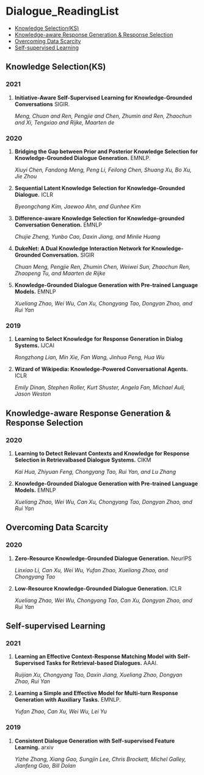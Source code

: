 # Dialogue_ReadingList
* [Knowledge Selection(KS)](#knowledge-selectionks)
* [Knowledge-aware Response Generation & Response Selection](#knowledge-aware-response-generation--response-selection)
* [Overcoming Data Scarcity](#overcoming-data-scarcity)
* [Self-supervised Learning](#self-supervised-learning)

## Knowledge Selection(KS)

### 2021
1. **Initiative-Aware Self-Supervised Learning for Knowledge-Grounded Conversations** SIGIR.

    *Meng, Chuan and Ren, Pengjie and Chen, Zhumin and Ren, Zhaochun and Xi, Tengxiao and Rijke, Maarten de*

### 2020
1. **Bridging the Gap between Prior and Posterior Knowledge Selection for Knowledge-Grounded Dialogue Generation.** EMNLP.

    *Xiuyi Chen, Fandong Meng, Peng Li, Feilong Chen, Shuang Xu, Bo Xu, Jie Zhou*

2. **Sequential Latent Knowledge Selection for Knowledge-Grounded Dialogue.** ICLR

    *Byeongchang Kim, Jaewoo Ahn, and Gunhee Kim*

3. **Difference-aware Knowledge Selection for Knowledge-grounded Conversation Generation.** EMNLP

    *Chujie Zheng, Yunbo Cao, Daxin Jiang, and Minlie Huang*

4. **DukeNet: A Dual Knowledge Interaction Network for Knowledge-Grounded Conversation.** SIGIR

    *Chuan Meng, Pengjie Ren, Zhumin Chen, Weiwei Sun, Zhaochun Ren, Zhaopeng Tu, and Maarten de Rijke*

5. **Knowledge-Grounded Dialogue Generation with Pre-trained Language Models.** EMNLP

    *Xueliang Zhao, Wei Wu, Can Xu, Chongyang Tao, Dongyan Zhao, and Rui Yan*

### 2019
1. **Learning to Select Knowledge for Response Generation in Dialog Systems.** IJCAI

    *Rongzhong Lian, Min Xie, Fan Wang, Jinhua Peng, Hua Wu*

2. **Wizard of Wikipedia: Knowledge-Powered Conversational Agents.** ICLR

    *Emily Dinan, Stephen Roller, Kurt Shuster, Angela Fan, Michael Auli, Jason Weston*

## Knowledge-aware Response Generation & Response Selection

### 2020
1. **Learning to Detect Relevant Contexts and Knowledge for Response Selection in Retrievalbased Dialogue Systems.** CIKM

    *Kai Hua, Zhiyuan Feng, Chongyang Tao, Rui Yan, and Lu Zhang*

2. **Knowledge-Grounded Dialogue Generation with Pre-trained Language Models.** EMNLP

    *Xueliang Zhao, Wei Wu, Can Xu, Chongyang Tao, Dongyan Zhao, and Rui Yan*


## Overcoming Data Scarcity
### 2020
1. **Zero-Resource Knowledge-Grounded Dialogue Generation.** NeurIPS

    *Linxiao Li, Can Xu, Wei Wu, Yufan Zhao, Xueliang Zhao, and Chongyang Tao*

2. **Low-Resource Knowledge-Grounded Dialogue Generation.** ICLR

    *Xueliang Zhao, Wei Wu, Chongyang Tao, Can Xu, Dongyan Zhao, and Rui Yan*

## Self-supervised Learning

### 2021
1. **Learning an Effective Context-Response Matching Model with Self-Supervised Tasks for Retrieval-based Dialogues.** AAAI.

    *Ruijian Xu, Chongyang Tao, Daxin Jiang, Xueliang Zhao, Dongyan Zhao, Rui Yan*

2. **Learning a Simple and Effective Model for Multi-turn Response Generation with Auxiliary Tasks.** EMNLP.

    *Yufan Zhao, Can Xu, Wei Wu, Lei Yu*

### 2019
1. **Consistent Dialogue Generation with Self-supervised Feature Learning.** arxiv

    *Yizhe Zhang, Xiang Gao, Sungjin Lee, Chris Brockett, Michel Galley, Jianfeng Gao, Bill Dolan*
